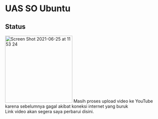# UAS SO Ubuntu

## Status
<img width="219" alt="Screen Shot 2021-06-25 at 11 53 24" src="https://user-images.githubusercontent.com/35645656/123367102-f61aaf80-d5ab-11eb-9a51-867f7f1c4bc2.png">
Masih proses upload video ke YouTube karena sebelumnya gagal akibat koneksi internet yang buruk</br>
Link video akan segera saya perbarui disini.
